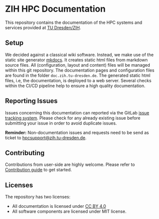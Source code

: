 # ZIH HPC Documentation

This repository contains the documentation of the HPC systems and services provided at
[TU Dresden/ZIH](https://tu-dresden.de/zih/).

## Setup

We decided against a classical wiki software. Instead, we make use of the static site generator
[mkdocs](https://www.mkdocs.org/). It creates static html files from markdown source files. All
(configuration, layout and content) files will be managed within this git repository. The
documentation pages and configuration files are found in the folder `doc.zih.tu-dresden.de`. The
generated static html files, i.e, the documentation, is deployed to a web server. Several checks
within the CI/CD pipeline help to ensure a high quality documentation.

## Reporting Issues

Issues concerning this documentation can reported via the GitLab
[issue tracking system](https://gitlab.hrz.tu-chemnitz.de/zih/hpc-compendium/hpc-compendium/-/issues).
Please check for any already existing issue before submitting your issue in order to avoid duplicate
issues.

**Reminder:** Non-documentation issues and requests need to be send as ticket to
[hpcsupport@zih.tu-dresden.de](mailto:hpcsupport@zih.tu-dresden.de).

## Contributing

Contributions from user-side are highly welcome. Please refer to [Contribution guide]() to get started.

## Licenses

The repository has two licenses:

* All documentation is licensed under [CC BY 4.0](https://creativecommons.org/licenses/by/4.0/)
* All software components are licensed under MIT license.
